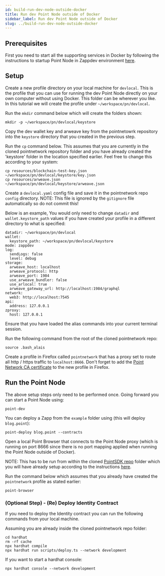 ```yaml
---
id: build-run-dev-node-outside-docker
title: Run dev Point Node outside of Docker
sidebar_label: Run dev Point Node outside of Docker
slug: ../build-run-dev-node-outside-docker
---
```

 
## Prerequisites
 
First you need to start all the supporting services in Docker by following the instructions to startup Point Node in Zappdev environment [here](./build-build-with-pointnetwork.md).
 
## Setup
 
Create a new profile directory on your local machine for `devlocal`. This is the profile that you can use for running the dev Point Node directly on your own computer without using Docker. This folder can be wherever you like. In this tutorial we will create the profile under `~/workspace/pn/devlocal`. 
 
Run the `mkdir` command below which will create the folders shown:
 
```
mkdir -p ~/workspace/pn/devlocal/keystore
```
 
Copy the dev wallet key and arweave key from the pointnetowrk repository into the `keystore` directory that you created in the previous step.
 
Run the `cp` command below. This assumes that you are currently in the cloned pointnetwork repository folder and you have already created the 'keystore' folder in the location specified earlier. Feel free to change this according to your system:
 
```
cp resources/blockchain-test-key.json ~/workspace/pn/devlocal/keystore/key.json
cp resources/arweave.json ~/workspace/pn/devlocal/keystore/arweave.json
```
 
Create a `devlocal.yaml` config file and save it in the pointnetwork repo `config` directory. NOTE: This file is ignored by the `gitignore` file automatically so do not commit this!
 
Below is an example, You would only need to change `datadir` and `wallet.keystore_path` values if you have created your profile in a different directory to what is specified:
 
```
datadir: ~/workspace/pn/devlocal
wallet:
  keystore_path: ~/workspace/pn/devlocal/keystore
mode: zappdev
log:
  sendLogs: false
  level: debug
storage:
  arweave_host: localhost
  arweave_protocol: http
  arweave_port: 1984
  use_arweave_bundler: false
  use_arlocal: true
  arweave_gateway_url: http://localhost:1984/graphql
network:
  web3: http://localhost:7545
api:
  address: 127.0.0.1
zproxy:
  host: 127.0.0.1
```
 
Ensure that you have loaded the alias commands into your current terminal session.
 
Run the following command from the root of the cloned pointnetwork repo:
 
```
source .bash_alais
```
 
Create a profile in Firefox called `pointnetwork` that has a proxy set to route all http / https traffic to `localhost:8666`. Don't forget to add the [Point Network CA certificate](./build-build-with-pointnetwork.md#create-a-point-network-profile-in-firefox) to the new profile in Firefox. 
 
## Run the Point Node
 
The above setup steps only need to be performed once. Going forward you can start a Point Node using:
 
```
point-dev
```
 
You can deploy a Zapp from the `example` folder using (this will deploy `blog.point`):
 
```
point-deploy blog.point --contracts
```
 
Open a local Point Browser that connects to the Point Node proxy (which is running on port 8666 since there is no port mapping applied when running the Point Node outside of Docker).
 
NOTE: This has to be run from within the cloned [PointSDK repo](https://github.com/pointnetwork/pointsdk) folder which you will have already setup according to the instructions [here](./build-build-with-pointnetwork.md#create-a-point-network-profile-in-firefox).
 
Run the command below which assumes that you already have created the `pointnetwork` profile as stated earlier:
 
```
point-browser
```
 
### (Optional Step) - (Re) Deploy Identity Contract
 
If you need to deploy the Identity contract you can run the following commands from your local machine.
 
Assuming you are already inside the cloned pointnetwork repo folder:
 
```
cd hardhat
rm -rf cache
npx hardhat compile
npx hardhat run scripts/deploy.ts --network development
```
 
If you want to start a hardhat console:
 
```
npx hardhat console --network development
```
